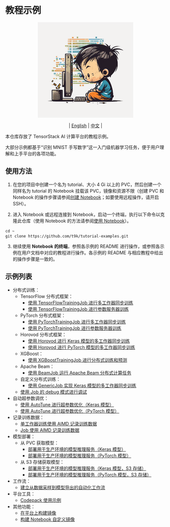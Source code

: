 # 教程示例

<div id="top" align="center">

<img src="../assets/illustration.png" alt="illustration" width="300" align="center"><br>

| [English](../README.md) | [中文](README-zh.md) |

</div>

本仓库存放了 TensorStack AI 计算平台的教程示例。

大部分示例都基于“识别 MNIST 手写数字”这一入门级机器学习任务，便于用户理解和上手平台的各项功能。

## 使用方法

1. 在您的项目中创建一个名为 tutorial、大小 4 Gi 以上的 PVC，然后创建一个同样名为 tutorial 的 Notebook 挂载该 PVC，镜像和资源不限（创建 PVC 和 Notebook 的操作步骤请参阅[创建 Notebook](https://t9k.github.io/user-docs/guide/develop-and-test-model/create-notebook.html)；如要使用远程操作，请开启 SSH）。

2. 进入 Notebook 或远程连接到 Notebook，启动一个终端，执行以下命令以克隆此仓库（使用 Notebook 的方法请参阅[使用 Notebook](https://t9k.github.io/user-docs/guide/develop-and-test-model/use-notebook.html)）。

```shell
cd ~
git clone https://github.com/t9k/tutorial-examples.git
```

3. 继续使用 **Notebook 的终端**，参照各示例的 README 进行操作，或参照各示例在用户文档中对应的教程进行操作。各示例的 README 与相应教程中给出的操作步骤是一致的。

## 示例列表

* 分布式训练：
  * TensorFlow 分布式框架：
    * [使用 TensorFlowTrainingJob 进行多工作器同步训练](../job/tensorflowtrainingjob/multiworker/)
    * [使用 TensorFlowTrainingJob 进行参数服务器训练](../job/tensorflowtrainingjob/ps/)
  * PyTorch 分布式框架：
    * [使用 PyTorchTrainingJob 进行多工作器同步训练](../job/pytorchtrainingjob/ddp/)
    * [使用 PyTorchTrainingJob 进行参数服务器训练](../job/pytorchtrainingjob/ps/)
  * Horovod 分布式框架：
    * [使用 Horovod 进行 Keras 模型的多工作器同步训练](../job/mpijob/horovod-keras/)
    * [使用 Horovod 进行 PyTorch 模型的多工作器同步训练](../job/mpijob/horovod-torch/)
  * XGBoost：
    * [使用 XGBoostTrainingJob 进行分布式训练和预测](../job/xgboosttrainingjob/distributed/)
  * Apache Beam：
    * [使用 BeamJob 运行 Apache Beam 分布式计算任务](../job/beamjob/count-word/)
  * 自定义分布式训练：
    * [使用 GenericJob 实现 Keras 模型的多工作器同步训练](../job/genericjob/keras-multiworker/)
  * [使用 Job 的 debug 模式进行调试](../job/debug-mode/)
* 自动超参数调优：
  * [使用 AutoTune 进行超参数优化（Keras 模型）](../autotune/hpo-keras/)
  * [使用 AutoTune 进行超参数优化（PyTorch 模型）](../autotune/hpo-torch/)
* 记录训练数据：
  * [单工作器训练使用 AIMD 记录训练数据](../aimd/single-worker/)
  * [Job 使用 AIMD 记录训练数据](../aimd/job/)
* 模型部署：
  * 从 PVC 获取模型：
    * [部署用于生产环境的模型推理服务（Keras 模型）](../deployment/pvc/mlservice-keras/)
    * [部署用于生产环境的模型推理服务（PyTorch 模型）](../deployment/pvc/mlservice-torch/)
  * 从 S3 存储获取模型：
    * [部署用于生产环境的模型推理服务（Keras 模型，S3 存储）](../deployment/s3/mlservice-keras/)
    * [部署用于生产环境的模型推理服务（PyTorch 模型，S3 存储）](../deployment/s3/mlservice-torch/)
* 工作流：
  * [建立从数据采样到模型导出的自动化工作流](../workflow/automatic-workflow/)
* 平台工具：
  * [Codepack 使用示例](../codepack/)
* 其他功能：
  * [在平台上构建镜像](../build-image/build-image-on-platform/)
  * [构建 Notebook 自定义镜像](../build-image/build-notebook-custom-image/)
